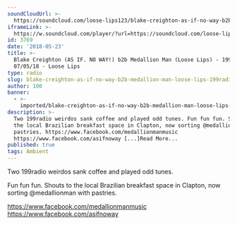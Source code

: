 ```yaml
---
soundCloudUrl: >-
  https://soundcloud.com/loose-lips123/blake-creighton-as-if-no-way-b2b-medallion-man-loose-lips-199radio-070518
iframeLink: >-
  https://w.soundcloud.com/player/?url=https://soundcloud.com/loose-lips123/blake-creighton-as-if-no-way-b2b-medallion-man-loose-lips-199radio-070518&color=00aabb&auto_play=false&hide_related=false&show_comments=true&show_user=true&show_reposts=false
id: 3769
date: '2018-05-23'
title: >-
  Blake Creighton (AS IF. NO WAY!) b2b Medallion Man (Loose Lips) - 199Radio -
  07/05/18 - Loose Lips
type: radio
slug: blake-creighton-as-if-no-way-b2b-medallion-man-loose-lips-199radio-07-05-18
author: 100
banner:
  - >-
    imported/blake-creighton-as-if-no-way-b2b-medallion-man-loose-lips-199radio-07-05-18/image3769.jpeg
description: >-
  Two 199radio weirdos sank coffee and played odd tunes. Fun fun fun. Shouts to
  the local Brazilian breakfast space in Clapton, now sorting @medallionman with
  pastries. https://www.facebook.com/medallionmanmusic
  https://www.facebook.com/asifnoway [...]Read More...
published: true
tags: Ambient
---
```

Two 199radio weirdos sank coffee and played odd tunes.

Fun fun fun. Shouts to the local Brazilian breakfast space in Clapton, now sorting @medallionman with pastries.

https://www.facebook.com/medallionmanmusic  
https://www.facebook.com/asifnoway
